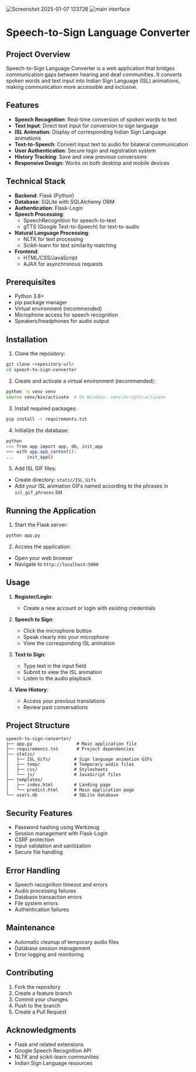 ![Screenshot 2025-01-07 123726](https://github.com/user-attachments/assets/f2a72833-59e6-433a-981a-9f45f88069b7)
![main interface](https://github.com/user-attachments/assets/d7880872-0cbb-4a2f-a69c-cf5e6120a00d)

# Speech-to-Sign Language Converter

## Project Overview
Speech-to-Sign Language Converter is a web application that bridges communication gaps between hearing and deaf communities. It converts spoken words and text input into Indian Sign Language (ISL) animations, making communication more accessible and inclusive.

## Features
- **Speech Recognition**: Real-time conversion of spoken words to text
- **Text Input**: Direct text input for conversion to sign language
- **ISL Animation**: Display of corresponding Indian Sign Language animations
- **Text-to-Speech**: Convert input text to audio for bilateral communication
- **User Authentication**: Secure login and registration system
- **History Tracking**: Save and view previous conversions
- **Responsive Design**: Works on both desktop and mobile devices

## Technical Stack
- **Backend**: Flask (Python)
- **Database**: SQLite with SQLAlchemy ORM
- **Authentication**: Flask-Login
- **Speech Processing**: 
  - SpeechRecognition for speech-to-text
  - gTTS (Google Text-to-Speech) for text-to-audio
- **Natural Language Processing**: 
  - NLTK for text processing
  - Scikit-learn for text similarity matching
- **Frontend**:
  - HTML/CSS/JavaScript
  - AJAX for asynchronous requests

## Prerequisites
- Python 3.8+
- pip package manager
- Virtual environment (recommended)
- Microphone access for speech recognition
- Speakers/headphones for audio output

## Installation

1. Clone the repository:
```bash
git clone <repository-url>
cd speech-to-sign-converter
```

2. Create and activate a virtual environment (recommended):
```bash
python -m venv venv
source venv/bin/activate  # On Windows: venv\Scripts\activate
```

3. Install required packages:
```bash
pip install -r requirements.txt
```

4. Initialize the database:
```bash
python
>>> from app import app, db, init_app
>>> with app.app_context():
...     init_app()
```

5. Add ISL GIF files:
- Create directory: `static/ISL_Gifs`
- Add your ISL animation GIFs named according to the phrases in `isl_gif_phrases` list

## Running the Application
1. Start the Flask server:
```bash
python app.py
```

2. Access the application:
- Open your web browser
- Navigate to `http://localhost:5000`

## Usage
1. **Register/Login**:
   - Create a new account or login with existing credentials

2. **Speech to Sign**:
   - Click the microphone button
   - Speak clearly into your microphone
   - View the corresponding ISL animation

3. **Text to Sign**:
   - Type text in the input field
   - Submit to view the ISL animation
   - Listen to the audio playback

4. **View History**:
   - Access your previous translations
   - Review past conversations

## Project Structure
```
speech-to-sign-converter/
├── app.py                 # Main application file
├── requirements.txt       # Project dependencies
├── static/
│   ├── ISL_Gifs/         # Sign language animation GIFs
│   ├── temp/             # Temporary audio files
│   ├── css/              # Stylesheets
│   └── js/               # JavaScript files
├── templates/
│   ├── index.html        # Landing page
│   └── predict.html      # Main application page
└── users.db              # SQLite database
```

## Security Features
- Password hashing using Werkzeug
- Session management with Flask-Login
- CSRF protection
- Input validation and sanitization
- Secure file handling

## Error Handling
- Speech recognition timeout and errors
- Audio processing failures
- Database transaction errors
- File system errors
- Authentication failures

## Maintenance
- Automatic cleanup of temporary audio files
- Database session management
- Error logging and monitoring

## Contributing
1. Fork the repository
2. Create a feature branch
3. Commit your changes
4. Push to the branch
5. Create a Pull Request

## Acknowledgments
- Flask and related extensions
- Google Speech Recognition API
- NLTK and scikit-learn communities
- Indian Sign Language resources
